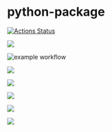 # python-package

[![Actions Status](https://github.com/devdenh/python-project-lvl1/workflows/hexlet-check/badge.svg)](https://github.com/devdenh/python-project-lvl1/actions)

<a href="https://codeclimate.com/github/codeclimate/codeclimate/maintainability"><img src="https://api.codeclimate.com/v1/badges/a99a88d28ad37a79dbf6/maintainability" /></a>

![example workflow](https://github.com/devdenh/python-project-lvl1/actions/workflows/makelint.yml/badge.svg)

<a href="https://asciinema.org/a/vVu6NABDpDTroGOeO8zwyNtqY" target="_blank"><img src="https://asciinema.org/a/vVu6NABDpDTroGOeO8zwyNtqY.svg" /></a>

<a href="https://asciinema.org/a/AJ4YKFve1NTcROWbyIPP2A394" target="_blank"><img src="https://asciinema.org/a/AJ4YKFve1NTcROWbyIPP2A394.svg" /></a>

<a href="https://asciinema.org/a/6HF9zXf66bQ8iSHIqYUKbVImK" target="_blank"><img src="https://asciinema.org/a/6HF9zXf66bQ8iSHIqYUKbVImK.svg" /></a>

<a href="https://asciinema.org/a/HTk3bAKr1hodmtX5XXgkmSAHh" target="_blank"><img src="https://asciinema.org/a/HTk3bAKr1hodmtX5XXgkmSAHh.svg" /></a>

<a href="https://asciinema.org/a/ywjsSuZk3Xl6McUeMfMsLWBKc" target="_blank"><img src="https://asciinema.org/a/ywjsSuZk3Xl6McUeMfMsLWBKc.svg" /></a>
